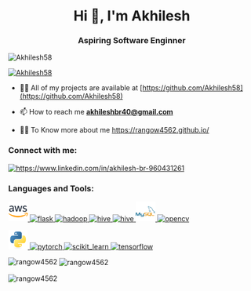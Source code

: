

<h1 align="center">Hi 👋, I'm Akhilesh</h1>
<h3 align="center">Aspiring Software Enginner</h3>

<p align="left"> <img src="https://komarev.com/ghpvc/?username=sarah-2510&label=Profile%20views&color=0e75b6&style=flat" alt="Akhilesh58" /> </p>

<p align="left"> <a href="https://github.com/ryo-ma/github-profile-trophy"><img src="https://github-profile-trophy.vercel.app/?username=Akhilesh58" alt="Akhilesh58" /></a> </p>

- 👨‍💻 All of my projects are available at [https://github.com/Akhilesh58](https://github.com/Akhilesh58)

- 📫 How to reach me **akhileshbr40@gmail.com**

- 👨‍💻 To Know more about me https://rangow4562.github.io/

<h3 align="left">Connect with me:</h3>
<p align="left">
<a href="https://www.linkedin.com/in/ranjith-kumar-58a676191" target="blank"><img align="center" src="https://raw.githubusercontent.com/rahuldkjain/github-profile-readme-generator/master/src/images/icons/Social/linked-in-alt.svg" alt="https://www.linkedin.com/in/akhilesh-br-960431261" height="30" width="40" /></a>
</p>

<h3 align="left">Languages and Tools:</h3>
<p align="left"> <a href="https://aws.amazon.com" target="_blank"> <img src="https://raw.githubusercontent.com/devicons/devicon/master/icons/amazonwebservices/amazonwebservices-original-wordmark.svg" alt="aws" width="40" height="40"/> </a> <a href="https://flask.palletsprojects.com/" target="_blank"> <img src="https://www.vectorlogo.zone/logos/pocoo_flask/pocoo_flask-icon.svg" alt="flask" width="40" height="40"/> </a> <a href="https://hadoop.apache.org/" target="_blank"> <img src="https://www.vectorlogo.zone/logos/apache_hadoop/apache_hadoop-icon.svg" alt="hadoop" width="40" height="40"/> </a> <a href="https://hive.apache.org/" target="_blank"> <img
src="https://www.vectorlogo.zone/logos/apache_hive/apache_hive-icon.svg" alt="hive" width="40" height="40"/> </a> <a href="https://www.mysql.com/" target="_blank"> <img 
src="https://www.vectorlogo.zone/logos/w3_html5/w3_html5-ar21.svg" alt="hive" width="40" height="40"/> </a> <a href="https://www.mysql.com/" target="_blank"> <img 
src="https://raw.githubusercontent.com/devicons/devicon/master/icons/mysql/mysql-original-wordmark.svg" alt="mysql" width="40" height="40"/> </a> <a href="https://opencv.org/" target="_blank"> <img src="https://www.vectorlogo.zone/logos/opencv/opencv-icon.svg" alt="opencv" width="40" height="40"/> </a> <a href="https://www.python.org" target="_blank"> 
 
  <img src="https://raw.githubusercontent.com/devicons/devicon/master/icons/python/python-original.svg" alt="python" width="40" height="40"/> </a> <a href="https://pytorch.org/" target="_blank"> <img src="https://www.vectorlogo.zone/logos/pytorch/pytorch-icon.svg" alt="pytorch" width="40" height="40"/> </a> <a href="https://scikit-learn.org/" target="_blank"> <img src="https://upload.wikimedia.org/wikipedia/commons/0/05/Scikit_learn_logo_small.svg" alt="scikit_learn" width="40" height="40"/> </a> <a href="https://www.tensorflow.org" target="_blank"> <img src="https://www.vectorlogo.zone/logos/tensorflow/tensorflow-icon.svg" alt="tensorflow" width="40" height="40"/> </a> </p>

<p><img align="left" src="https://github-readme-stats.vercel.app/api/top-langs?username=rangow4562&show_icons=true&locale=en&layout=compact" alt="rangow4562" /></p>

<p>&nbsp;<img align="center" src="https://github-readme-stats.vercel.app/api?username=rangow4562&show_icons=true&locale=en" alt="rangow4562" /></p>

<p><img align="center" src="https://github-readme-streak-stats.herokuapp.com/?user=rangow4562&" alt="rangow4562" /></p>




